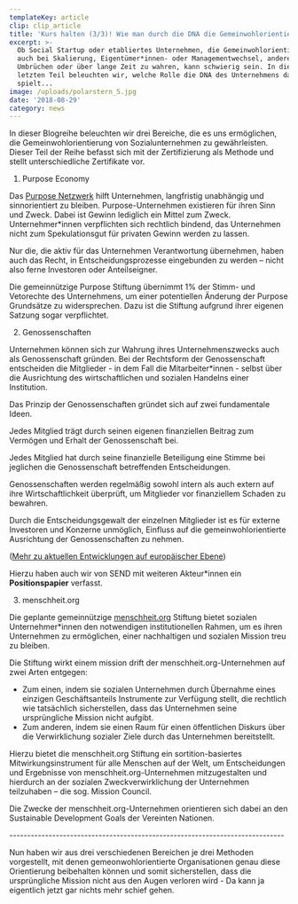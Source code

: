 ```yaml
---
templateKey: article
clip: clip_article
title: 'Kurs halten (3/3)! Wie man durch die DNA die Gemeinwohlorientierung sichert. '
excerpt: >-
  Ob Social Startup oder etabliertes Unternehmen, die Gemeinwohlorientierung
  auch bei Skalierung, Eigentümer*innen- oder Managementwechsel, anderen großen
  Umbrüchen oder über lange Zeit zu wahren, kann schwierig sein. In diesem
  letzten Teil beleuchten wir, welche Rolle die DNA des Unternehmens dabei
  spielt...
image: /uploads/polarstern_5.jpg
date: '2018-08-29'
category: news
---
```

In dieser Blogreihe beleuchten wir drei Bereiche, die es uns ermöglichen, die Gemeinwohlorientierung von Sozialunternehmen zu gewährleisten. Dieser Teil der Reihe befasst sich mit der Zertifizierung als Methode und stellt unterschiedliche Zertifikate vor.

1. Purpose Economy

Das [Purpose Netzwerk](http://purpose-economy.org/) hilft Unternehmen, langfristig unabhängig und sinnorientiert zu bleiben. Purpose-Unternehmen existieren für ihren Sinn und Zweck. Dabei ist Gewinn lediglich ein Mittel zum Zweck. Unternehmer*innen verpflichten sich rechtlich bindend, das Unternehmen nicht zum Spekulationsgut für privaten Gewinn werden zu lassen.

Nur die, die aktiv für das Unternehmen Verantwortung übernehmen, haben auch das Recht, in Entscheidungsprozesse eingebunden zu werden – nicht also ferne Investoren oder Anteilseigner.

Die gemeinnützige Purpose Stiftung übernimmt 1% der Stimm- und Vetorechte des Unternehmens, um einer potentiellen Änderung der Purpose Grundsätze zu widersprechen. Dazu ist die Stiftung aufgrund ihrer eigenen Satzung sogar verpflichtet.

2. Genossenschaften

Unternehmen können sich zur Wahrung ihres Unternehmenszwecks auch als Genossenschaft gründen.
Bei der Rechtsform der Genossenschaft entscheiden die Mitglieder - in dem Fall die Mitarbeiter*innen -  selbst über die Ausrichtung des wirtschaftlichen und sozialen Handelns einer Institution.

Das Prinzip der Genossenschaften gründet sich auf zwei fundamentale Ideen.

Jedes Mitglied trägt durch seinen eigenen finanziellen Beitrag zum Vermögen und Erhalt der Genossenschaft bei.

Jedes Mitglied hat durch seine finanzielle Beteiligung eine Stimme bei jeglichen die Genossenschaft betreffenden Entscheidungen.

Genossenschaften werden regelmäßig sowohl intern als auch extern auf ihre Wirtschaftlichkeit überprüft, um Mitglieder vor finanziellem Schaden zu bewahren.

Durch die Entscheidungsgewalt der einzelnen Mitglieder ist es für externe Investoren und Konzerne unmöglich, Einfluss auf die gemeinwohlorientierte Ausrichtung der Genossenschaften zu nehmen.

([Mehr zu aktuellen Entwicklungen auf europäischer Ebene](https://coopseurope.coop/sites/default/files/Cooperative%20Vision%20for%20Collaborative%20economy_CoopsEurope.pdf))

Hierzu haben auch wir von SEND mit weiteren Akteur*innen ein **Positionspapier** verfasst.

3. menschheit.org

Die geplante gemeinnützige [menschheit.org](http://menschheit.org/) Stiftung bietet sozialen Unternehmer*innen den notwendigen institutionellen Rahmen, um es ihren Unternehmen zu ermöglichen, einer nachhaltigen und sozialen Mission treu zu bleiben.

Die Stiftung wirkt einem mission drift der menschheit.org-Unternehmen auf zwei Arten entgegen:

* Zum einen, indem sie sozialen Unternehmen durch Übernahme eines einzigen Geschäftsanteils Instrumente zur Verfügung stellt, die rechtlich wie tatsächlich sicherstellen, dass das Unternehmen seine ursprüngliche Mission nicht aufgibt.
* Zum anderen, indem sie einen Raum für einen öffentlichen Diskurs über die Verwirklichung sozialer Ziele durch das Unternehmen bereitstellt.

Hierzu bietet die menschheit.org Stiftung ein sortition-basiertes Mitwirkungsinstrument für alle Menschen auf der Welt, um Entscheidungen und Ergebnisse von menschheit.org-Unternehmen mitzugestalten und hierdurch an der sozialen Zweckverwirklichung der Unternehmen teilzuhaben – die sog. Mission Council.

Die Zwecke der menschheit.org-Unternehmen orientieren sich dabei an den Sustainable Development Goals der Vereinten Nationen.

\-----------------------------------------------------------------------------

Nun haben wir aus drei verschiedenen Bereichen je drei Methoden vorgestellt, mit denen gemeonwohlorientierte Organisationen genau diese Orientierung beibehalten können und somit sicherstellen, dass die ursprüngliche Mission nicht aus den Augen verloren wird - Da kann ja eigentlich jetzt gar nichts mehr schief gehen.
